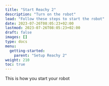 ```yaml
---
title: "Start Reachy 2"
description: "Turn on the robot"
lead: "Follow these steps to start the robot"
date: 2023-07-26T08:05:23+02:00
lastmod: 2023-07-26T08:05:23+02:00
draft: false
images: []
type: docs
menu:
  getting-started:
    parent: "Setup Reachy 2"
weight: 210
toc: true
---
```


This is how you start your robot